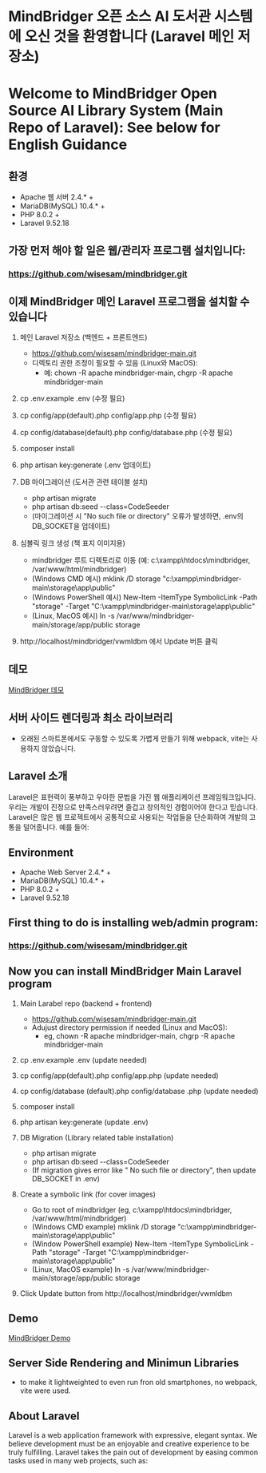 # MindBridger 오픈 소스 AI 도서관 시스템에 오신 것을 환영합니다 (Laravel 메인 저장소)
# Welcome to MindBridger Open Source AI Library System (Main Repo of Laravel): See below for English Guidance

## 환경
  - Apache 웹 서버 2.4.* +
  - MariaDB(MySQL) 10.4.* +
  - PHP 8.0.2 +
  - Laravel 9.52.18

## 가장 먼저 해야 할 일은 웹/관리자 프로그램 설치입니다:
### https://github.com/wisesam/mindbridger.git

## 이제 MindBridger 메인 Laravel 프로그램을 설치할 수 있습니다
1. 메인 Laravel 저장소 (백엔드 + 프론트엔드)
   - https://github.com/wisesam/mindbridger-main.git
   - 디렉토리 권한 조정이 필요할 수 있음 (Linux와 MacOS):
     - 예: chown -R apache mindbridger-main, chgrp -R apache mindbridger-main
3. cp .env.example .env  (수정 필요)
4. cp config/app(default).php config/app.php (수정 필요)
5. cp config/database(default).php config/database.php (수정 필요)
6. composer install
7. php artisan key:generate (.env 업데이트)
8. DB 마이그레이션 (도서관 관련 테이블 설치)
   - php artisan migrate
   - php artisan db:seed --class=CodeSeeder
   - (마이그레이션 시 "No such file or directory" 오류가 발생하면, .env의 DB_SOCKET을 업데이트)

9. 심볼릭 링크 생성 (책 표지 이미지용)
   - mindbridger 루트 디렉토리로 이동 (예: c:\xampp\htdocs\mindbridger, /var/www/html/mindbridger)
   - (Windows CMD 예시)  mklink /D storage "c:\xampp\mindbridger-main\storage\app\public"
   - (Windows PowerShell 예시) New-Item -ItemType SymbolicLink -Path "storage" -Target "C:\xampp\mindbridger-main\storage\app\public"
   - (Linux, MacOS 예시) ln -s /var/www/mindbridger-main/storage/app/public storage
10. http://localhost/mindbridger/vwmldbm 에서 Update 버튼 클릭
       
## 데모
<a href="https://wise4edu.net/mindbridger" target="_blank">MindBridger 데모</a>

## 서버 사이드 렌더링과 최소 라이브러리
- 오래된 스마트폰에서도 구동할 수 있도록 가볍게 만들기 위해 webpack, vite는 사용하지 않았습니다.

## Laravel 소개
Laravel은 표현력이 풍부하고 우아한 문법을 가진 웹 애플리케이션 프레임워크입니다. 우리는 개발이 진정으로 만족스러우려면 즐겁고 창의적인 경험이어야 한다고 믿습니다. Laravel은 많은 웹 프로젝트에서 공통적으로 사용되는 작업들을 단순화하여 개발의 고통을 덜어줍니다. 예를 들어:


## Environment
  - Apache Web Server 2.4.* +
  - MariaDB(MySQL) 10.4.* +
  - PHP 8.0.2 +
  - Laravel 9.52.18

##  First thing to do is installing web/admin program:
### https://github.com/wisesam/mindbridger.git

## Now you can install MindBridger Main Laravel program
1. Main Larabel repo (backend + frontend)
   - https://github.com/wisesam/mindbridger-main.git
   - Adujust directory permission if needed (Linux and MacOS):
     - eg, chown -R apache mindbridger-main, chgrp -R apache mindbridger-main
3. cp .env.example .env  (update needed)
4. cp config/app(default).php config/app.php (update needed)
5. cp config/database (default).php config/database .php (update needed)
6. composer install
7. php artisan key:generate (update .env)
8. DB Migration (Library related table installation)
   - php artisan migrate
   - php artisan db:seed --class=CodeSeeder
   - (If migration gives error like " No such file or directory", then update DB_SOCKET in .env)

9. Create a symbolic link (for cover images)
   - Go to root of mindbridger (eg, c:\xampp\htdocs\mindbridger, /var/www/html/mindbridger)
   - (Windows CMD example)  mklink /D storage "c:\xampp\mindbridger-main\storage\app\public"
   - (Window PowerShell example) New-Item -ItemType SymbolicLink -Path "storage" -Target "C:\xampp\mindbridger-main\storage\app\public"
   - (Linux, MacOS example) ln -s /var/www/mindbridger-main/storage/app/public storage
10. Click Update button from http://localhost/mindbridger/vwmldbm
       
## Demo
<a href="https://wise4edu.net/mindbridger" target="_blank">MindBridger Demo</a>

## Server Side Rendering and Minimun Libraries
- to make it lightweighted to even run fron old smartphones, no webpack, vite were used.

## About Laravel
Laravel is a web application framework with expressive, elegant syntax. We believe development must be an enjoyable and creative experience to be truly fulfilling. Laravel takes the pain out of development by easing common tasks used in many web projects, such as:

